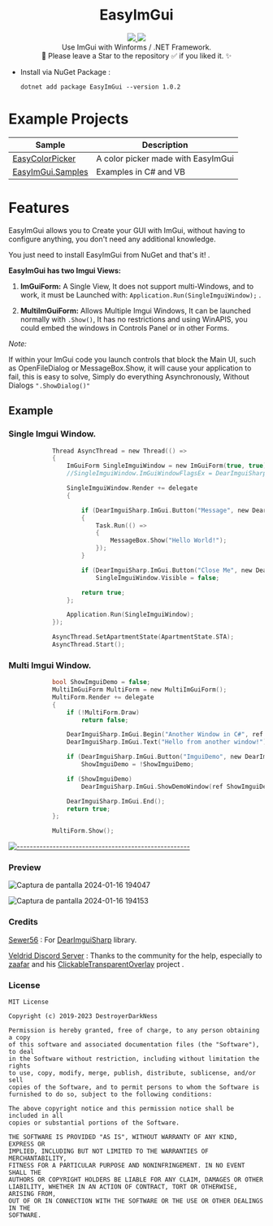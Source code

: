 <h1 align="center">EasyImGui</h1>
<p align="center">
  <a href="https://github.com/DestroyerDarkNess/RenderSpy/blob/master/LICENSE">
    <img src="https://img.shields.io/github/license/Rebzzel/kiero.svg?style=flat-square"/>
  </a>
   <img src="https://img.shields.io/badge/platform-Windows-0078d7.svg"/>
  <br>
  Use ImGui with Winforms / .NET Framework.
  <br>
  💠 Please leave a Star to the repository ✅ if you liked it. ✨
</p>

- Install via NuGet Package :
  ```
  dotnet add package EasyImGui --version 1.0.2
  ```

# Example Projects

| Sample | Description       |
|----------|---------------|
| [EasyColorPicker](https://github.com/DestroyerDarkNess/EasyColorPicker)| A color picker made with EasyImGui |
| [EasyImGui.Samples](https://github.com/DestroyerDarkNess/EasyImGui/tree/main/Samples/EasyImGui.Samples) | Examples in C# and VB |

# Features


EasyImGui allows you to Create your GUI with ImGui, without having to configure anything, you don't need any additional knowledge.

You just need to install EasyImGui from NuGet and that's it! .

**EasyImGui has two Imgui Views:**

1) **ImGuiForm:** A Single View, It does not support multi-Windows, and to work, it must be Launched with:
  ```Application.Run(SingleImguiWindow);``` .

2) **MultiImGuiForm:** Allows Multiple Imgui Windows, It can be launched normally with ```.Show()```, It has no restrictions and using WinAPIS, you could embed the windows in Controls Panel or in other Forms.

 *Note:*

If within your ImGui code you launch controls that block the Main UI, such as OpenFileDialog or MessageBox.Show, it will cause your application to fail, this is easy to solve, Simply do everything Asynchronously, Without Dialogs ```".ShowDialog()"```

## Example

### Single Imgui Window.

```C
            Thread AsyncThread = new Thread(() =>
            {
                ImGuiForm SingleImguiWindow = new ImGuiForm(true, true);
                //SingleImguiWindow.ImGuiWindowFlagsEx = DearImguiSharp.ImGuiWindowFlags.NoTitleBar;

                SingleImguiWindow.Render += delegate
                {

                    if (DearImguiSharp.ImGui.Button("Message", new DearImguiSharp.ImVec2() { X = 200, Y = 20 }))
                    {
                        Task.Run(() =>
                        {
                            MessageBox.Show("Hello World!");
                        });
                    }

                    if (DearImguiSharp.ImGui.Button("Close Me", new DearImguiSharp.ImVec2() { X = 200, Y = 20 }))
                        SingleImguiWindow.Visible = false;

                    return true;
                };

                Application.Run(SingleImguiWindow);
            });

            AsyncThread.SetApartmentState(ApartmentState.STA);
            AsyncThread.Start();
```

### Multi Imgui Window.

```C
            bool ShowImguiDemo = false;
            MultiImGuiForm MultiForm = new MultiImGuiForm();
            MultiForm.Render += delegate
            {
                if (!MultiForm.Draw)
                    return false;

                DearImguiSharp.ImGui.Begin("Another Window in C#", ref MultiForm.Draw, (int)DearImguiSharp.ImGuiWindowFlags.None);
                DearImguiSharp.ImGui.Text("Hello from another window!");

                if (DearImguiSharp.ImGui.Button("ImguiDemo", new DearImguiSharp.ImVec2() { X = 200, Y = 20 }))
                    ShowImguiDemo = !ShowImguiDemo;

                if (ShowImguiDemo)
                    DearImguiSharp.ImGui.ShowDemoWindow(ref ShowImguiDemo);

                DearImguiSharp.ImGui.End();
                return true;
            };

            MultiForm.Show();
```
[![-----------------------------------------------------](https://raw.githubusercontent.com/andreasbm/readme/master/assets/lines/colored.png)](#table-of-contents)

### Preview

![Captura de pantalla 2024-01-16 194047](https://github.com/DestroyerDarkNess/EasyImGui/assets/32405118/1ce3f2e7-7480-4832-a459-a1397493a1a3)

![Captura de pantalla 2024-01-16 194153](https://github.com/DestroyerDarkNess/EasyImGui/assets/32405118/90fe71ea-9ec4-4f10-befe-2f95d83fac51)

### Credits

[Sewer56](https://github.com/Sewer56/) : For [DearImguiSharp](https://github.com/Sewer56/DearImguiSharp) library.

[Veldrid Discord Server](https://discord.gg/s5EvvWJ) : Thanks to the community for the help, especially to [zaafar](https://github.com/zaafar/) and his [ClickableTransparentOverlay](https://github.com/zaafar/ClickableTransparentOverlay) project .

### License
```
MIT License

Copyright (c) 2019-2023 DestroyerDarkNess

Permission is hereby granted, free of charge, to any person obtaining a copy
of this software and associated documentation files (the "Software"), to deal
in the Software without restriction, including without limitation the rights
to use, copy, modify, merge, publish, distribute, sublicense, and/or sell
copies of the Software, and to permit persons to whom the Software is
furnished to do so, subject to the following conditions:

The above copyright notice and this permission notice shall be included in all
copies or substantial portions of the Software.

THE SOFTWARE IS PROVIDED "AS IS", WITHOUT WARRANTY OF ANY KIND, EXPRESS OR
IMPLIED, INCLUDING BUT NOT LIMITED TO THE WARRANTIES OF MERCHANTABILITY,
FITNESS FOR A PARTICULAR PURPOSE AND NONINFRINGEMENT. IN NO EVENT SHALL THE
AUTHORS OR COPYRIGHT HOLDERS BE LIABLE FOR ANY CLAIM, DAMAGES OR OTHER
LIABILITY, WHETHER IN AN ACTION OF CONTRACT, TORT OR OTHERWISE, ARISING FROM,
OUT OF OR IN CONNECTION WITH THE SOFTWARE OR THE USE OR OTHER DEALINGS IN THE
SOFTWARE.
```
